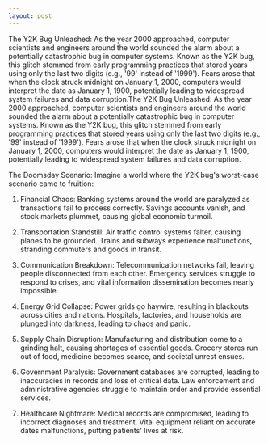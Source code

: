 ```yaml
---
layout: post
---
```


The Y2K Bug Unleashed:
As the year 2000 approached, computer scientists and engineers around the world sounded the alarm about a potentially catastrophic bug in computer systems. Known as the Y2K bug, this glitch stemmed from early programming practices that stored years using only the last two digits (e.g., '99' instead of '1999'). Fears arose that when the clock struck midnight on January 1, 2000, computers would interpret the date as January 1, 1900, potentially leading to widespread system failures and data corruption.The Y2K Bug Unleashed:
As the year 2000 approached, computer scientists and engineers around the world sounded the alarm about a potentially catastrophic bug in computer systems. Known as the Y2K bug, this glitch stemmed from early programming practices that stored years using only the last two digits (e.g., '99' instead of '1999'). Fears arose that when the clock struck midnight on January 1, 2000, computers would interpret the date as January 1, 1900, potentially leading to widespread system failures and data corruption.

The Doomsday Scenario:
Imagine a world where the Y2K bug's worst-case scenario came to fruition:

1. Financial Chaos: Banking systems around the world are paralyzed as transactions fail to process correctly. Savings accounts vanish, and stock markets plummet, causing global economic turmoil.

2. Transportation Standstill: Air traffic control systems falter, causing planes to be grounded. Trains and subways experience malfunctions, stranding commuters and goods in transit.

3. Communication Breakdown: Telecommunication networks fail, leaving people disconnected from each other. Emergency services struggle to respond to crises, and vital information dissemination becomes nearly impossible.

4. Energy Grid Collapse: Power grids go haywire, resulting in blackouts across cities and nations. Hospitals, factories, and households are plunged into darkness, leading to chaos and panic.

5. Supply Chain Disruption: Manufacturing and distribution come to a grinding halt, causing shortages of essential goods. Grocery stores run out of food, medicine becomes scarce, and societal unrest ensues.

6. Government Paralysis: Government databases are corrupted, leading to inaccuracies in records and loss of critical data. Law enforcement and administrative agencies struggle to maintain order and provide essential services.

7. Healthcare Nightmare: Medical records are compromised, leading to incorrect diagnoses and treatment. Vital equipment reliant on accurate dates malfunctions, putting patients' lives at risk.
